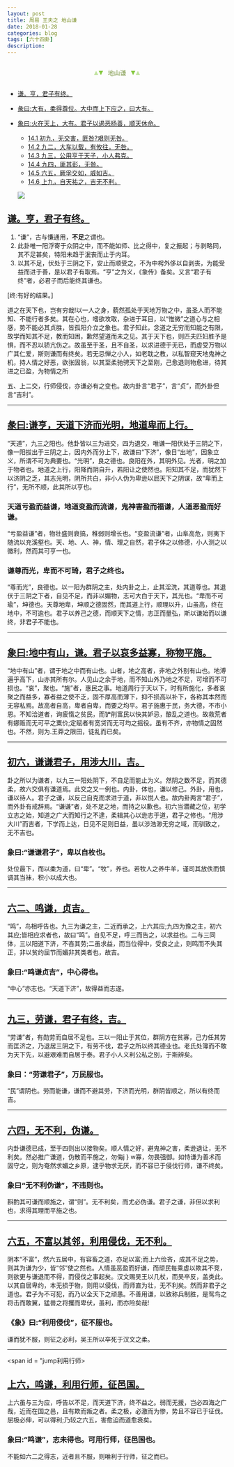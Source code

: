 ```yaml
---
layout: post
title: 周易 王夫之 地山谦
date: 2018-01-28
categories: blog
tags: [六十四卦]
description: 
---
```


<span id = "jump"></span>


<section style="margin: 0px auto; text-align: center;">
    <section class="xhr" style="width: 0px; height: 0px; border-left: 5px solid transparent; border-right: 5px solid transparent; border-bottom: 10px solid rgb(135, 201, 67); display: inline-block; opacity: 0.5; border-top-color: rgb(135, 201, 67);"></section>
    <section class="xhr" style="width: 0px; height: 0px; border-left: 5px solid transparent; border-right: 5px solid transparent; border-top: 10px solid rgb(135, 201, 67); display: inline-block; margin-left: -3px; border-bottom-color: rgb(135, 201, 67);"></section>
    <section style="
margin-left: 0.5em;
display: inline-block;">
        <p>
            <span style="color: rgb(118, 146, 60);">地山谦</span>
        </p>
    </section>
    <section class="xhr" style="margin-left: 0.5em; width: 0px; height: 0px; border-left: 5px solid transparent; border-right: 5px solid transparent; border-top: 10px solid rgb(135, 201, 67); display: inline-block; border-bottom-color: rgb(135, 201, 67);"></section>
    <section class="xhr" style="width: 0px; height: 0px; border-left: 5px solid transparent; border-right: 5px solid transparent; border-bottom: 10px solid rgb(135, 201, 67); display: inline-block; opacity: 0.5; margin-left: -3px; border-top-color: rgb(135, 201, 67);"></section>
</section>

- [谦。亨，君子有终。](#jump君子有终)
- [彖曰:大有，柔得尊位。大中而上下应之，曰大有。](#jump柔得尊位)
- [象曰:火在天上，大有。君子以遏恶扬善，顺天休命。](#jump火在天上)
  - [14.1 初九，无交害，匪咎?艰则无咎。](#jump无交害)
  - [14.2 九二，大车以载，有攸往，无咎。](#jump大车以载)
  - [14.3 九三，公用亨于天子，小人弗克。](#jump公用亨于天子)
  - [14.4 九四，匪其彭，无咎。](#jump匪其彭)
  - [14.5 六五，厥孚交如，威如吉。](#jump厥孚交如)
  - [14.6 上九，自天祐之，吉无不利。](#jump吉无不利)
  
  ![](http://www.guoyi360.com/uploads/allimg/130421/1-130421092K2316.jpg)
  
<span id = "jump君子有终"></span>  
## [谦。亨，君子有终。](#jump)
1. “谦”，古与慊通用，**不足**之谓也。
1. 此卦唯一阳浮寄于众阴之中，而不能如师、比之得中，复之振起；与剥略同，其不足甚矣，特阳未趋于泯丧而止于内耳。
1. 以其不足，伏处于三阴之下，安止而顺受之，不为中枵外侈以自剥丧，为能受益而进于善，是以君子有取焉。“亨”之为义，《象传》备矣。又言“君子有终”者，必君子而后能终其谦也。
  

[终:有好的结果。]

道之在天下也，岂有穷哉!以一人之身，藐然孤处于天地万物之中，虽圣人而不能知、不能行者多矣。其在心也，嗜欲攻取，杂进于耳目，以“惟微”之道心与之相感，势不能必其贞胜，皆孤阳介立之象也。君子知此，念道之无穷而知能之有限，故学而知其不足，教而知困，歉然望道而未之见。其于天下也，则匹夫匹妇胜予是惧，而不忍以骄亢伤之。故虽至于圣，且不自圣，以求进德于无已，而虚受万物以广其仁爱，斯则谦而有终矣。若无忌惮之小人，如老耽之教，以私智窥天地鬼神之机，持人情之好恶，欲张固翁，以其至柔驰骋天下之至刚，己愈退则物愈进，待其进之已盈，为物情之所


五、上二交，行师侵伐，亦谦必有之变也。故内卦言“君子”，言“贞”，而外卦但言“吉利”。

----

<span id = "jump谦亨"></span>  
## [彖曰:谦亨，天道下济而光明，地道卑而上行。](#jump)
“天道”，九三之阳也。他卦皆以三为进交，四为退交，唯谦一阳伏处于三阴之下，像一阳拔出于三阴之上，因内外而分上下，故谦曰“下济”，像日“出地”，因象立义，所谓不可为典要也。“光明”，良之德也。良阳在外，其明外见。光者，明之加于物者也。地道之上行，阳降而阴自升，若阳让之使然也。阳知其不足，而犹然下以济阴之乏，其志光明，阴所共白，非小人伪为卑逊以屈天下之阴谋，故“卑而上行”，无所不顺，此其所以亨也。

### 天道亏盈而益谦，地道变盈而流谦，鬼神害盈而福谦，人道恶盈而好谦。
“亏盈益谦”者，物壮盛则衰搞，稚弱则增长也。“变盈流谦”者，山阜高危，则夷下随流以充溪壑也。天、地、人、神，情、理之自然，君子体之以修德，小人测之以徽利，然而其可亨一也。

### 谦尊而光，卑而不可琦，君子之终也。
“尊而光”，良德也。以一阳为群阴之主，处内卦之上，止其淫洗，其道尊也。其退伏于三阴之下者，自见不足，而非以媚物，志可大白于天下，其光也。“卑而不可瑜”，坤德也。天尊地卑，坤顺之德固然，而其道上行，顺理以升，山虽高，终在地中，不可逾也。君子以养己之德，而顺天下之情，志正而量弘，斯以谦始而以谦终，非君子不能也。

  
----

<span id = "jump地中有山"></span>  
## [象曰:地中有山，谦。君子以哀多益寡，称物平施。](#jump)
“地中有山”者，谓于地之中而有山也。山者，地之高者，非地之外别有山也。地溥遍乎高下，山亦其所有尔。人见山之余于地，而不知山外乃地之不足，可增而不可损也。“哀”，聚也。“施”者，惠民之事。地道周行于天以下，时有所施化，多者哀聚之而益多，寡者益之使不乏，固不厚高而薄下，抑不损高以补下，各称其本然而无容私焉。故高者自高，卑者自卑，而要之均平。君子施惠于民，务大德，不市小恩。不知洽道者，询疲惰之贫民，而铲削富民以快其妒忌，酿乱之道也。故救荒者有娜贩而无可平之粟价;定赋者有宽贷而无可均之摇役。虽有不齐，亦物情之固然也。不然，则为.王莽之限田，徒乱而已矣。

----

<span id = "jump谦谦君子"></span>  
## [初六，谦谦君子，用涉大川，吉。](#jump)
卦之所以为谦者，以九三一阳处阴下，不自足而能止为义。然阴之数不足，而其德柔，故六交俱有谦道焉。此交之又一例也。内卦，体也，谦以修己。外卦，用也，谦以待人。君子之谦，以反己自克而求进于道，非以悦人也。故内卦两言“君子”，而外卦有戒辞焉。“谦谦”者，处不足之地，而持之以歉也。初六当潜藏之位，初学立志之始，知道之广大而知行之不逮，柔辑其心以逊志于道，君子之修也。“用涉大川”而吉者，下学而上达，日见不足则日益，虽以涉浩渺无穷之域，而驯致之，无不吉也。

### 象曰:“谦谦君子”，卑以自枚也。
处位最下，而以柔为道，曰“卑”。“牧”，养也。若牧人之养牛羊，谨司其放佚而慎调其当袜，积小以成大也。

----

<span id = "jump谦谦君子"></span>  
## [六二、鸣谦，贞吉。](#jump)
“鸣”，鸟相呼告也。九三为谦之主，二近而承之，上六其应;九四为豫之主，初六其应;皆相应求者也，故曰“鸣”。自见不足，呼三而告之，以求益也。二与三同体，三以阳道下济，不吝其劳;二虽求益，而当位得中，受良之止，则鸣而不失其正，非以贫约屈节而媚非其类者也，故吉。

### 象曰:“鸣谦贞吉”，中心得也。
“中心”亦志也。“天道下济”，故得益而志遂。

----

<span id = "jump劳谦"></span>  
## [九三，劳谦，君子有终，吉。](#jump)
“劳谦”者，有勋劳而自居不足也。三以一阳止于其位，群阴方在贫寡，己力任其劳而匡济之，乃退居三阴之下，有劳不伐，君子之所以终其德业也。老氏处簿而不敢为天下先，以避艰难而自居于泰。君子小人义利公私之别，于斯辨矣。

### 象曰：“劳谦君子”，万民服也。
“民”谓阴也。劳而能谦，谦而不避其劳，下济而光明，群阴皆顺之，所以有终而吉。

----

<span id = "jump无不利"></span>  
## [六四，无不利，伪谦。](#jump)
内卦谦德已成，至于四则出以接物矣。顺人情之好，避鬼神之害，柔逊退让，无不利矣。然必推广谦道，伪散而平施之，勿侮j } w寡，勿畏强御。如恃谦为善术而固守之，则为奄然求媚之乡原，逮乎物求无厌，而不容已于侵伐行师，谦不终矣。

### 象曰“无不利伪谦”，不违则也。
斟酌其可谦而顺施之，谓“则”。无不利矣，而尤必伪谦。君子之谦，非但以求利也，求得其理而平施之也。


----

<span id = "jump不富以其邻"></span>  
## [六五，不富以其邻，利用侵伐，无不利。](#jump)
阴本“不富”，然六五居中，有容畜之道，亦足以富;而上六俭吝，成其不足之势，则其为谦为少，皆“邻”使之然也。人情虽恶盈而好谦，而顽民每乘虚以欺其不竞，则欲更与谦退而不得，而侵伐之事起矣。汉文赐吴王以几杖，而吴卒反，盖类此。以其自居卑约，本无损于物，则用以侵伐，而师直为壮，无不利矣。然而非君子之道也。君子为不可犯，而乃以全天下之顽愚。不善用谦，以致称兵制胜，是鸳鸟之将击而敢翼，猛兽之将攫而卑伏，虽利，而亦险矣哉!

### 《象》曰:“利用侵伐”，征不服也。
谦而犹不服，则征之必利，吴王所以卒死于汉文之柔。

----

<span id = "jump利用行师></span>  
## [上六，鸣谦，利用行师，征邑国。](#jump)
上六虽与三为应，呼告以不足，而天道下济，终不益之。弱而无援，岂必四海之广哉，近而在国之邑，且有欺而叛之者。柔之极，必激而为惨，势且不容已于征伐。屈极必伸，可以得利;乃较之六五，害愈迫而道愈衰矣。

### 象曰:“鸣谦”，志未得也。可用行师，征邑国也。
不能如六二之得志，近者且不服，则唯利于行师，征之而已。

  
  
  
  
  
  
  
  

